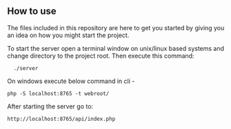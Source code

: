 
## How to use
The files included in this repository are here to get you started by giving
you an idea on how you might start the project.

To start the server open a terminal window on unix/linux based systems and change
directory to the project root. Then execute this command:

```
  ./server
```

On windows execute below command in cli -

```
php -S localhost:8765 -t webroot/ 
```

After starting the server go to:

```
http://localhost:8765/api/index.php

```

